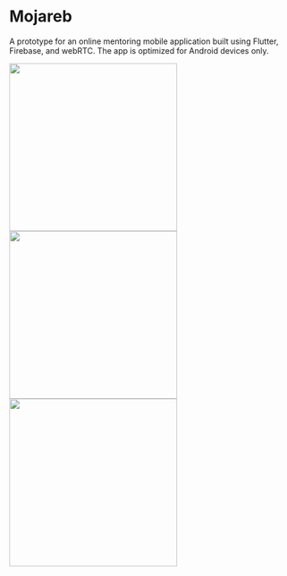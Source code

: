 # Mojareb
A prototype for an online mentoring mobile application built using Flutter, Firebase, and webRTC.
The app is optimized for Android devices only.


<img src="https://github.com/user-attachments/assets/b44669ef-6475-4dd7-870e-4696761deb48" width="300" />

<img src="https://github.com/user-attachments/assets/de23bedc-6728-4caa-a06d-c712324ff067" width="300" />

<img src="https://github.com/user-attachments/assets/810b1056-e80a-4d47-9881-abe99251ac24" width="300" />

